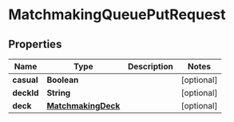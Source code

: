 
# MatchmakingQueuePutRequest

## Properties
Name | Type | Description | Notes
------------ | ------------- | ------------- | -------------
**casual** | **Boolean** |  |  [optional]
**deckId** | **String** |  |  [optional]
**deck** | [**MatchmakingDeck**](MatchmakingDeck.md) |  |  [optional]



